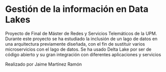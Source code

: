 # Gestión de la información en Data Lakes
Proyecto de Final de Máster de Redes y Servicios Telemáticos de la UPM.
Durante este proyecto se ha estudiado la inclusión de un lago de datos en una arquitectura previamente diseñada, con el fin de sustituir varios microservicios con el lago de datos.
Se ha usado Delta Lake por ser de código abierto y su gran integración con diferentes aplicaciones y servicios

Realizado por Jaime Martínez Ramón
